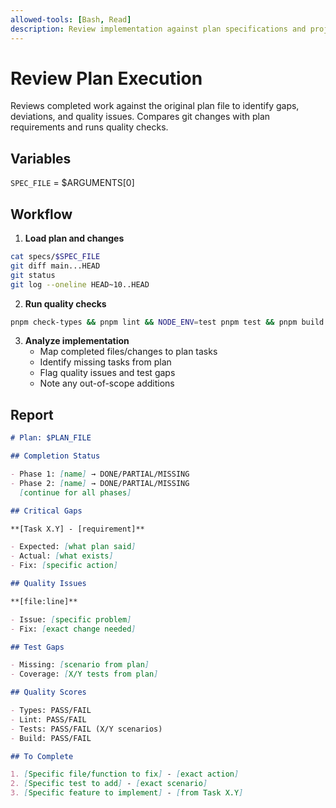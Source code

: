```yaml
---
allowed-tools: [Bash, Read]
description: Review implementation against plan specifications and project standards
---
```


# Review Plan Execution

Reviews completed work against the original plan file to identify gaps, deviations, and quality issues. Compares git changes with plan requirements and runs quality checks.

## Variables

`SPEC_FILE` = $ARGUMENTS[0]

## Workflow

1. **Load plan and changes**

```bash
cat specs/$SPEC_FILE
git diff main...HEAD
git status
git log --oneline HEAD~10..HEAD
```

2. **Run quality checks**

```bash
pnpm check-types && pnpm lint && NODE_ENV=test pnpm test && pnpm build
```

3. **Analyze implementation**
   - Map completed files/changes to plan tasks
   - Identify missing tasks from plan
   - Flag quality issues and test gaps
   - Note any out-of-scope additions

## Report

```md
# Plan: $PLAN_FILE

## Completion Status

- Phase 1: [name] → DONE/PARTIAL/MISSING
- Phase 2: [name] → DONE/PARTIAL/MISSING
  [continue for all phases]

## Critical Gaps

**[Task X.Y] - [requirement]**

- Expected: [what plan said]
- Actual: [what exists]
- Fix: [specific action]

## Quality Issues

**[file:line]**

- Issue: [specific problem]
- Fix: [exact change needed]

## Test Gaps

- Missing: [scenario from plan]
- Coverage: [X/Y tests from plan]

## Quality Scores

- Types: PASS/FAIL
- Lint: PASS/FAIL
- Tests: PASS/FAIL (X/Y scenarios)
- Build: PASS/FAIL

## To Complete

1. [Specific file/function to fix] - [exact action]
2. [Specific test to add] - [exact scenario]
3. [Specific feature to implement] - [from Task X.Y]
```
